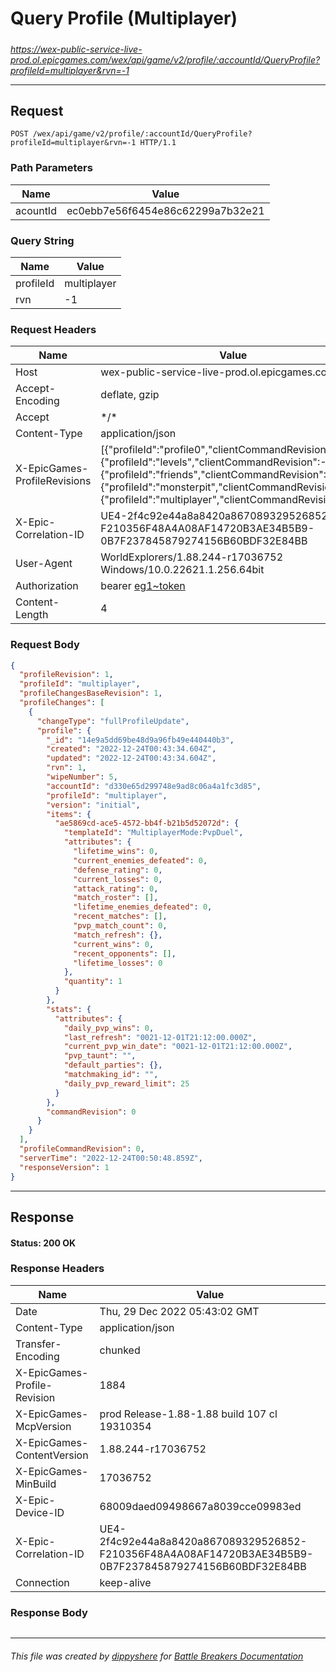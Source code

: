 # Query Profile (Multiplayer)

#####

*https://wex-public-service-live-prod.ol.epicgames.com/wex/api/game/v2/profile/:accountId/QueryProfile?profileId=multiplayer&rvn=-1*

___

## Request

```http
POST /wex/api/game/v2/profile/:accountId/QueryProfile?profileId=multiplayer&rvn=-1 HTTP/1.1
```

### Path Parameters

| Name     | Value                             |
|----------|-----------------------------------|
| acountId | ec0ebb7e56f6454e86c62299a7b32e21  |

### Query String

| Name      | Value       |
|-----------|-------------|
| profileId | multiplayer |
| rvn       | -1          |

### Request Headers

| Name                         | Value                                                                                                                                                                                                                                                                   |
|------------------------------|-------------------------------------------------------------------------------------------------------------------------------------------------------------------------------------------------------------------------------------------------------------------------|
| Host                         | wex-public-service-live-prod.ol.epicgames.com                                                                                                                                                                                                                           |
| Accept-Encoding              | deflate, gzip                                                                                                                                                                                                                                                           |
| Accept                       | \*/\*                                                                                                                                                                                                                                                                   |
| Content-Type                 | application/json                                                                                                                                                                                                                                                        |
| X-EpicGames-ProfileRevisions | [{"profileId":"profile0","clientCommandRevision":-1},{"profileId":"levels","clientCommandRevision":-1},{"profileId":"friends","clientCommandRevision":-1},{"profileId":"monsterpit","clientCommandRevision":-1},{"profileId":"multiplayer","clientCommandRevision":-1}] |
| X-Epic-Correlation-ID        | UE4-2f4c92e44a8a8420a867089329526852-F210356F48A4A08AF14720B3AE34B5B9-0B7F237845879274156B60BDF32E84BB                                                                                                                                                                  |
| User-Agent                   | WorldExplorers/1.88.244-r17036752 Windows/10.0.22621.1.256.64bit                                                                                                                                                                                                        |
| Authorization                | bearer [eg1~token](https://github.com/dippyshere/battle-breakers-documentation/blob/master/docs/common/tokens/eg1.md)                                                                                                                                                   |
| Content-Length               | 4                                                                                                                                                                                                                                                                       |

### Request Body

```json
{
  "profileRevision": 1,
  "profileId": "multiplayer",
  "profileChangesBaseRevision": 1,
  "profileChanges": [
    {
      "changeType": "fullProfileUpdate",
      "profile": {
        "_id": "14e9a5dd69be48d9a96fb49e440440b3",
        "created": "2022-12-24T00:43:34.604Z",
        "updated": "2022-12-24T00:43:34.604Z",
        "rvn": 1,
        "wipeNumber": 5,
        "accountId": "d330e65d299748e9ad8c06a4a1fc3d85",
        "profileId": "multiplayer",
        "version": "initial",
        "items": {
          "ae5869cd-ace5-4572-bb4f-b21b5d52072d": {
            "templateId": "MultiplayerMode:PvpDuel",
            "attributes": {
              "lifetime_wins": 0,
              "current_enemies_defeated": 0,
              "defense_rating": 0,
              "current_losses": 0,
              "attack_rating": 0,
              "match_roster": [],
              "lifetime_enemies_defeated": 0,
              "recent_matches": [],
              "pvp_match_count": 0,
              "match_refresh": {},
              "current_wins": 0,
              "recent_opponents": [],
              "lifetime_losses": 0
            },
            "quantity": 1
          }
        },
        "stats": {
          "attributes": {
            "daily_pvp_wins": 0,
            "last_refresh": "0021-12-01T21:12:00.000Z",
            "current_pvp_win_date": "0021-12-01T21:12:00.000Z",
            "pvp_taunt": "",
            "default_parties": {},
            "matchmaking_id": "",
            "daily_pvp_reward_limit": 25
          }
        },
        "commandRevision": 0
      }
    }
  ],
  "profileCommandRevision": 0,
  "serverTime": "2022-12-24T00:50:48.859Z",
  "responseVersion": 1
}
```

___

## Response

#### Status: 200 OK

### Response Headers

| Name                         | Value                                                                                                  |
|------------------------------|--------------------------------------------------------------------------------------------------------|
| Date                         | Thu, 29 Dec 2022 05:43:02 GMT                                                                          |
| Content-Type                 | application/json                                                                                       |
| Transfer-Encoding            | chunked                                                                                                |
| X-EpicGames-Profile-Revision | 1884                                                                                                   |
| X-EpicGames-McpVersion       | prod Release-1.88-1.88 build 107 cl 19310354                                                           |
| X-EpicGames-ContentVersion   | 1.88.244-r17036752                                                                                     |
| X-EpicGames-MinBuild         | 17036752                                                                                               |
| X-Epic-Device-ID             | 68009daed09498667a8039cce09983ed                                                                       |
| X-Epic-Correlation-ID        | UE4-2f4c92e44a8a8420a867089329526852-F210356F48A4A08AF14720B3AE34B5B9-0B7F237845879274156B60BDF32E84BB |
| Connection                   | keep-alive                                                                                             |

### Response Body

```json

```

___

###### This file was created by [dippyshere](https://github.com/dippyshere) for [Battle Breakers Documentation](https://github.com/dippyshere/battle-breakers-documentation)
